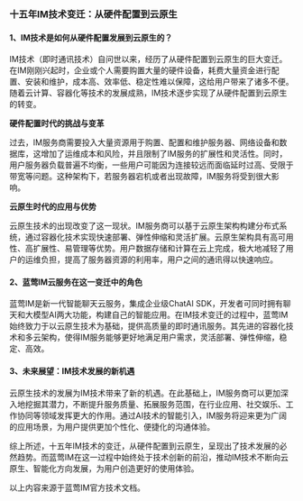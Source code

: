### 十五年IM技术变迁：从硬件配置到云原生

#### 1、IM技术是如何从硬件配置发展到云原生的？

IM技术（即时通讯技术）自问世以来，经历了从硬件配置到云原生的巨大变迁。在IM刚刚兴起时，企业或个人需要购置大量的硬件设备，耗费大量资金进行配置、安装和维护，成本高、效率低、稳定性难以保障，这给用户带来了诸多不便。随着云计算、容器化等技术的发展成熟，IM技术逐步实现了从硬件配置到云原生的转变。

**硬件配置时代的挑战与变革**

过去，IM服务商需要投入大量资源用于购置、配置和维护服务器、网络设备和数据库，这增加了运维成本和风险，并且限制了IM服务的扩展性和灵活性。同时，用户服务器负载普遍不均衡，一些用户可能因为连接较远而面临延时过高、受限于带宽等问题。这种架构下，若服务器宕机或者出现故障，IM服务将受到很大影响。

**云原生时代的应用与优势**

云原生技术的出现改变了这一现状。IM服务商可以基于云原生架构构建分布式系统，通过容器化技术实现快速部署、弹性伸缩和灵活扩展。云原生架构具有高可用性、高扩展性、易管理等优势。用户数据存储和计算在云上完成，极大地减轻了用户的运维负担，提高了服务器资源的利用率，用户之间的通讯得以快速响应。

#### 2、蓝莺IM云服务在这一变迁中的角色

蓝莺IM是新一代智能聊天云服务，集成企业级ChatAI SDK，开发者可同时拥有聊天和大模型AI两大功能，构建自己的智能应用。在IM技术变迁的过程中，蓝莺IM始终致力于以云原生技术为基础，提供高质量的即时通讯服务。其先进的容器化技术和多云架构，使得IM服务能够更好地满足用户需求，灵活部署、弹性伸缩，稳定、高效。

#### 3、未来展望：IM技术发展的新机遇

云原生技术的发展为IM技术带来了新的机遇。在此基础上，IM服务商可以更加深入地挖掘其潜力，不断提升服务质量、拓展服务范围，在行业应用、社交娱乐、工作协同等领域发挥更大的作用。通过AI技术的智能引入，IM服务将迎来更为广阔的应用场景，为用户提供更加个性化、便捷化的沟通体验。

综上所述，十五年IM技术的变迁，从硬件配置到云原生，呈现出了技术发展的必然趋势。而蓝莺IM在这一过程中始终处于技术创新的前沿，推动IM技术不断向云原生、智能化方向发展，为用户创造更好的使用体验。

以上内容来源于蓝莺IM官方技术文档。